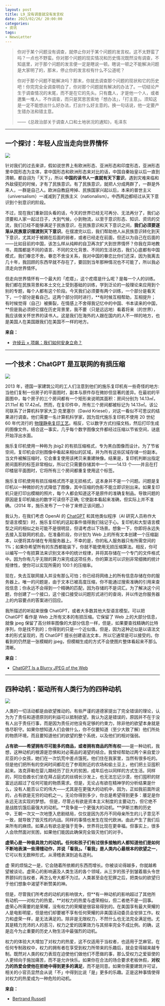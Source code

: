 ```yaml
---
layout: post
title: L9_没有调查就没有发言权
date: 2023/02/26/ 20:00:00
categories:
- 资讯
tags:
- NewsLetter
---
```


> 你对于某个问题没有调查，就停止你对于某个问题的发言权。这不太野蛮了吗？一点也不野蛮。你对那个问题的现实情况和历史情况既然没有调查，不知底里，对于那个问题的发言便一定是瞎说一顿。瞎说一顿之不能解决问题是大家明了的，那末，停止你的发言权有什么不公道呢？
>
> 你对于那个问题不能解决吗？那末，你就去调查那个问题的现状和它的历史吧！你完完全全调查明白了，你对那个问题就有解决的办法了。一切结论产生于调查情况的末尾，而不是在它的先头。只有蠢人，才是他一个人，或者邀集一堆人，不作调查，而只是冥思苦索地「想办法」，「打主意」。须知这是一定不能想出什么好办法，打出什么好主意的。换一句话说，他一定要产生错办法和错主意。
>
> ——《总政治部关于调查人口和土地状况的通知》，毛泽东

---

## 一个探讨：年轻人应当走向世界情怀

![](https://pics.naaln.com/blog/2023-02-27-1677068759198416.jpg-basicBlog)

针对我们的过去来讲，假如说世界上有欧洲形态、亚洲形态和印度形态，亚洲形态里中国形态为主体，拿中国形态和欧洲形态来对比的话，中国自秦始皇以后一直到清朝，都自诩为「天下」，所以 **中国的读书人一直就有天下意识**，遇到灾难来临和外敌侵犯的时候，才有了民族意识。有了民族意识，就把人分成两群了，一群是外来人，一群是自己人。欧洲自教庭垮掉、民族国家兴起以后，本来的普世主义（universalism）一减减到了民族主义（nationalism）。中西两边都经过从天下意识到个别意识的阶段。

不过，现在我们重新回头看的话，今天的世界已经无可再分、无法再分了，我们必须要和人家一起过日子，大到气候，小到物流，以至于意识形态、知识、资讯的交流，我们已经不能够满足于民族意识，在民族意识和天下意识之间，**我们必须要逐渐从民族意识摆渡到天下意识**。在摆渡完以后，我们帮助他人从民族意识转化到天下意识，尤其对于被踢在后面的弱者，或者已经走在前面，但还以为自己在后面的——比如目前的中国，该怎么样从纯粹的自卫再次扩大到世界情怀？你我在异地教书，周围都是不同的语言、不同的文化背景、不同的生活状态，我们心底都有中国模式，我们眷恋不舍。眷恋不舍没关系，我对中国的眷恋比你们还深，因为我离去几十年，我回顾的东西早就不存在了，要回到当年那种情况也不可能了，所以我必须走向世界情怀。

但走向世界情怀有一个最大的「疙瘩」，这个疙瘩是什么呢？是每一个人的训练。我们都在民族背景和本土文化上受到基础的训练，学到泛论的一般理论来应用到个别的专题，每个人都有这个阶段。今天我们必须要有两个训练，一个部分是看天下，一个部分是看自己。这两个部分同时进行，**有时候互相帮助，互相提升；有时候觉得（自己）被撕裂，在情感上不舍得我记忆中的中国、书本读来的中国，**但是我必须把它摆在历史背景里，我不要（只是远远地）看着将来（的世界），我应该做关怀世界的读书人。这是我们在海外的人跟在国内的人不一样的地方，也是美国人在美国跟我们在美国不一样的地方。

**来自：**
- [许倬云 × 项飙：我们如何安身立命？](http://static.owspace.com/wap/298876.html)

---

## 一个技术：ChatGPT 是互联网的有损压缩

![](https://pics.naaln.com/blog/2023-02-27-9b183e7f14474833b0e473dac538d522_2113604444339355648.png-basicBlog)

2013 年，德国一家建筑公司的工人们注意到他们的施乐复印机有一些奇怪的地方: 当他们复制一份房子的平面图时，副本与原件存在微妙但显著的差异。在最初的平面图中，每个房子的三个房间都有一个矩形来说明其面积：房间分别为 14.13㎡，21.11㎡ 和 17.42㎡。然而，在复印件中，所有三个房间都被标记为 14.13㎡。该公司联系了计算机科学家大卫·克里塞尔（David Kriesel），对这一看似不可思议的结果进行调查。他们需要一名计算机科学家，因为现代施乐复印机不使用 20 世纪 60 年代流行的 [物理静电复印工艺](https://www.newyorker.com/magazine/2018/02/12/why-paper-jams-persist)。相反，它以数字方式扫描文档，然后打印生成的图像文件。结合这一事实，几乎每个数字图像文件都经过压缩以节省空间，谜底开始浮出水面。

施乐复印机使用一种称为 jbig2 的有损压缩格式，专为黑白图像而设计。为了节省空间，复印机会识别图像中看起来相似的区域，并为所有这些区域存储一份副本。当文件被解压缩时，它会重复使用该拷贝来重建映像。结果是，复印机判断出指定房间面积的标签非常相似，所以它只需要存储其中一个——14.13 个——并且在打印楼层平面图时，它将所有三个房间都重复使用这个标签。

施乐复印机使用有损压缩格式而不是无损格式，这本身并不是一个问题。问题是复印机以一种微妙的方式降低了图像，其中压缩的伪影不能立即识别出来。如果复印机只是打印出模糊的照片，每个人都会知道这不是原件的准确复制品。导致问题的原因是复印机输出的数字可读但不正确; 它使副本看起来准确，但实际上并不准确。（2014 年，施乐发布了一个补丁来修正该问题。）

我认为，在我们考虑 OpenAI 的 [ChatGPT](https://www.newyorker.com/news/the-new-yorker-interview/its-not-possible-for-me-to-feel-or-be-creepy-an-interview-with-chatgpt) 和其他类似程序（AI 研究人员称作大型语言模型）时，施乐复印机的这起事件值得我们铭记于心。复印机和大型语言模型之间的相似之处可能不是很明显，但请考虑以下场景。想象一下，你即将永远失去接入互联网的机会。在准备阶段，你计划为 Web 上的所有文本创建一个压缩副本，以便将其存储在专用服务器上。不幸的是，你的私人服务器只有所需空间的 1%；如果你希望所有的东西都能装下，你就不能使用无损压缩算法。相反，你可以编写一个有损算法来识别文本中的统计规律，并将其存储在一个专门的文件格式中。因为你有几乎无限的算力来完成这项任务，你的算法可以识别非常细微的统计规律性，使你可以实现所需的 100:1 的压缩率。

现在，失去互联网接入并没有那么可怕；你已经将网络上的所有信息存储在你的服务器上。唯一的问题是，由于文本已被高度压缩，你不能通过搜索准确的引用来查找信息；你永远不会得到一个精确的匹配，因为存储的不是词汇。为了解决这个问题，你创建了一个接口，这个接口接受以问题形式进行的查询，并以传达你服务器上的内容要点的答案进行回应。

我所描述的听起来很像 ChatGPT，或者大多数其他大型语言模型。可以把 ChatGPT 看作是 Web 上所有文本的有损压缩。它保留了 Web 上的大部分信息，就像 jpeg 保留了高分辨率图像的大部分信息一样，但是，如果要查找精确的比特序列，你是找不到的；你得到的只是一个近似值。但是，因为这种近似是以语法文本的形式呈现的，而 ChatGPT 擅长创建语法文本，所以它通常是可以接受的。你看到的仍然是一张模糊的 jpeg，但模糊生成的方式不会使图片整体看起来不那么清晰。

**来自：**
- [ChatGPT Is a Blurry JPEG of the Web](https://www.newyorker.com/tech/annals-of-technology/chatgpt-is-a-blurry-jpeg-of-the-web)

---

## 四种动机：驱动所有人类行为的四种动机

![](https://pics.naaln.com/blog/2023-02-27-MV5BOTBmNzQ4MGMtNGNjNy00MjRjLWIxYTQtYjMzNTYwYmFiODVlL2ltYWdlL2ltYWdlXkEyXkFqcGdeQXVyMTc4MzI2NQ@@._V1_.jpg-basicBlog)

人类的一切活动都是由欲望推动的。有些严谨的道德家提出了完全错误的理论，认为为了责任和道德原则的利益可以抵制欲望。我认为这是错误的，原因并不在于没有人出于责任行事，而是因为责任对他没有足够的约束力，除非他的欲望本身就是恪尽职守。如果你想知道人们会做什么，你不仅要知道（至少大致了解）他们所处的物质环境，而且要知道他们的欲望的整个系统，以及他们的相对强弱。

**占有欲——希望拥有尽可能多的商品，或者拥有商品的所有权**——是一种动机，我想，这种动机的根源是恐惧和对必需品的渴望的结合。我曾经帮助过两个来自爱沙尼亚的小女孩，她们在一次饥荒中差点饿死。他们住在我家里，当然有很多吃的。但是他们把所有的空闲时间都花在了参观附近的农场和偷土豆上，他们把土豆囤积起来。洛克菲勒在婴儿期经历了巨大的贫困，成年后也以同样的方式生活。同样的，阿拉伯酋长们坐在拜占庭式的丝绸长沙发上，也无法忘记沙漠，他们囤积的财富远远超过了任何可能的物质需求。但是，无论占有欲在精神学的分析结果是什么，没有人能否认它的伟大——尤其是在更强大的动机中，因为，正如我前面所说的，占有欲是无穷的动机之一。无论你得到多少，你总是希望得到更多：餍足是你永远无法实现的梦想。
但是，尽管占有欲是资本主义制度的主要动力，但它绝不是战胜饥饿后最强大的动机。**竞争是一个更强大的动机。**伊斯兰教的历史中，王朝一次又一次地堕入悲剧结局，仅仅是因为苏丹不同母亲所生的儿子意见不一致，就导致了毁灭性的内战。同样的事情也发生在现代欧洲。由此产生了我们后来所有的麻烦。如果占有欲总是强于竞争，世界将比现在更幸福。但事实上，很多人会欣然面对贫困，如果他们能因此确保完全毁灭他们的对手。

**虚荣心是一种极具效力的动机。**任何和孩子们有过很多接触的人都知道他们是如何不断地表演一些滑稽动作，并说「看我」。**「看我」是人类内心最根本的欲望之一**，它可以有无数种形式，从滑稽表演到追名逐利。

虚 荣的烦恼之一是，它会随着所依赖的东西而增长。你被谈论得越多，你就越希望被谈论。虚荣心的影响遍及人类生活的各个领域，从三岁的孩子到皱着眉头令世界颤抖的当权者，再怎么夸大都不为过。人类甚至会在犯罪之后，把类似的欲望归于他们想象中渴望不断赞美的神。

但是，尽管我们所考虑的动机的影响很大，但**有一种动机的影响超过了其他所有动机——对权力的热爱。**对权力的热爱与虚荣相似，但二者绝不是一回事。虚荣心所需要的是荣耀，没有权力的荣耀是很容易得到的。在美国享有最大荣耀的人是电影明星，但是他们却要被不享有任何荣耀的非美国活动委员会安排工作。权力和虚荣一样，是无法满足的。除非是无限权力，不然什么也无法完全满足他。尤其是精力充沛的人的恶习，权力之爱的因果效力与其频率完全不成比例。的确，这是迄今为止重要的历史人物生活中最强烈的动机。

权力的体验大大增加了对权力的热爱，这不仅适用于当权者，也适用于芝麻官。在任何专制政权中，权力的拥有者在享受到权力所带来的乐趣后，就会变得越来越专制。既然对人类的权力表现在迫使他们做他们不愿做的事，那么受权力之爱驱使的人更倾向于施加痛苦，而不是允许快乐。如果你在合法的场合要求老板休假，**对权力的热爱会使他在拒绝中得到更多的满足**，而不是同意。如果你需要建筑许可证，相关的小官员显然会从说「不」中得到比说「是」更多的乐趣。正是这种事情使得对权力的热爱成为一种危险的动机。

**来自：**
- [Bertrand Russell](https://www.nobelprize.org/prizes/literature/1950/russell/lecture/)


